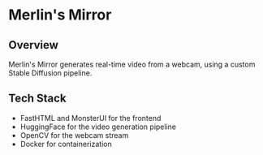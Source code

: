 # Merlin's Mirror

## Overview

Merlin's Mirror generates real-time video from a webcam, using a custom Stable Diffusion pipeline.

## Tech Stack

- FastHTML and MonsterUI for the frontend
- HuggingFace for the video generation pipeline
- OpenCV for the webcam stream
- Docker for containerization